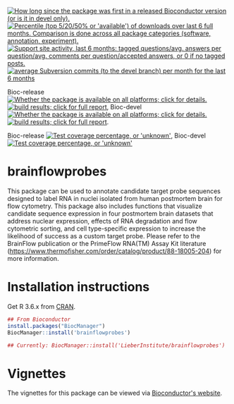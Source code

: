 <a href="http://www.bioconductor.org/packages/release/bioc/html/brainflowprobes.html#since"><img border="0" src="http://www.bioconductor.org/shields/years-in-bioc/brainflowprobes.svg" title="How long since the package was first in a released Bioconductor version (or is it in devel only)."></a> <a href="https://bioconductor.org/packages/stats/bioc/brainflowprobes/"><img border="0" src="http://www.bioconductor.org/shields/downloads/brainflowprobes.svg" title="Percentile (top 5/20/50% or 'available') of downloads over last 6 full months. Comparison is done across all package categories (software, annotation, experiment)."></a> <a href="https://support.bioconductor.org/t/brainflowprobes/"><img border="0" src="http://www.bioconductor.org/shields/posts/brainflowprobes.svg" title="Support site activity, last 6 months: tagged questions/avg. answers per question/avg. comments per question/accepted answers, or 0 if no tagged posts."></a> <a href="http://www.bioconductor.org/packages/release/bioc/html/brainflowprobes.html#svn_source"><img border="0" src="http://www.bioconductor.org/shields/commits/bioc/brainflowprobes.svg" title="average Subversion commits (to the devel branch) per month for the last 6 months"></a>

Bioc-release <a href="http://www.bioconductor.org/packages/release/bioc/html/brainflowprobes.html#archives"><img border="0" src="http://www.bioconductor.org/shields/availability/release/brainflowprobes.svg" title="Whether the package is available on all platforms; click for details."></a> <a href="http://bioconductor.org/checkResults/release/bioc-LATEST/brainflowprobes/"><img border="0" src="http://www.bioconductor.org/shields/build/release/bioc/brainflowprobes.svg" title="build results; click for full report"></a>,
Bioc-devel <a href="http://www.bioconductor.org/packages/devel/bioc/html/brainflowprobes.html#archives"><img border="0" src="http://www.bioconductor.org/shields/availability/devel/brainflowprobes.svg" title="Whether the package is available on all platforms; click for details."></a> <a href="http://bioconductor.org/checkResults/devel/bioc-LATEST/brainflowprobes/"><img border="0" src="http://www.bioconductor.org/shields/build/devel/bioc/brainflowprobes.svg" title="build results; click for full report"></a>.

Bioc-release <a href="https://bioconductor.org/developers/how-to/unitTesting-guidelines/#coverage"><img border="0" src="http://www.bioconductor.org/shields/coverage/release/brainflowprobes.svg" title="Test coverage percentage, or 'unknown'"></a>, Bioc-devel <a href="https://codecov.io/github/Bioconductor-mirror/brainflowprobes?branch=master"><img border="0" src="http://www.bioconductor.org/shields/coverage/devel/brainflowprobes.svg" title="Test coverage percentage, or 'unknown'"></a>

brainflowprobes
===============

This package can be used to annotate candidate target probe sequences designed to label RNA in nuclei isolated from human postmortem brain for flow cytometry. This package also includes functions that visualize candidate sequence expression in four postmortem brain datasets that address nuclear expression, effects of RNA degradation and flow cytometric sorting, and cell type-specific expression to increase the likelihood of success as a custom target probe. Please refer to the BrainFlow publication or the PrimeFlow RNA(TM) Assay Kit literature (https://www.thermofisher.com/order/catalog/product/88-18005-204) for more information.

# Installation instructions

Get R 3.6.x from [CRAN](http://cran.r-project.org/).

```R
## From Bioconductor
install.packages("BiocManager")
BiocManager::install('brainflowprobes')

## Currently: BiocManager::install('LieberInstitute/brainflowprobes')
```

# Vignettes

The vignettes for this package can be viewed via [Bioconductor's website](http://www.bioconductor.org/packages/brainflowprobes).

